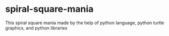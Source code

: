 # spiral-square-mania
This spiral square mania made by the help of python language, python turtle graphics, and python libraries
